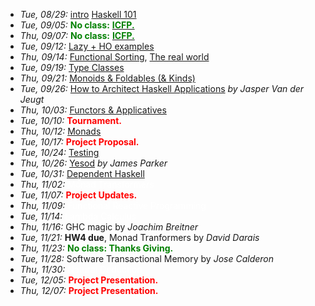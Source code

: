 - *Tue, 08/29:* [intro](lectures/intro.pdf) [Haskell 101](lectures/Haskell101.html)
- *Tue, 09/05:* <span style="color:green">**No class:**</span> [<span style="color:green">**ICFP.**</span>](http://conf.researchr.org/home/icfp-2017) 
- *Thu, 09/07:* <span style="color:green">**No class:**</span> [<span style="color:green">**ICFP.**</span>](http://conf.researchr.org/home/icfp-2017) 
- *Tue, 09/12:* [Lazy + HO examples](lectures/HigherOrder.html)
- *Thu, 09/14:* [Functional Sorting](lectures/FunctionalThinking.html), [The real world](lectures/TheRealWorld.html)
- *Tue, 09/19:* [Type Classes](lectures/TypeClasses.html)
- *Thu, 09/21:* [Monoids & Foldables (& Kinds)](lectures/MonoidsAndFoldables.html)
- *Tue, 09/26:* [How to Architect Haskell Applications](invited/Jasper.html) *by Jasper Van der Jeugt*
- *Thu, 10/03:* [Functors & Applicatives](lectures/FunctorsAndApplicatives.html)
- *Tue, 10/10:* <span style="color:red"> **Tournament.**</span>
- *Thu, 10/12:* [Monads](lectures/Monads.html)
- *Tue, 10/17:* <span style="color:red">**Project Proposal.**</span>
- *Tue, 10/24:* [Testing](lectures/Testing.html)
- *Thu, 10/26:* [Yesod](https://www.yesodweb.com/) *by James Parker*
- *Tue, 10/31:* [Dependent Haskell](lectures/DependentHaskell.html)
- *Thu, 11/02:* <span style="color:white"> Monad Transformers </span>
- *Tue, 11/07:* <span style="color:red">**Project Updates.**</span> 
- *Thu, 11/09:* <span style="color:white"> Functional Reactive Programming </span>
- *Tue, 11/14:* <span style="color:white"> Lambda Calculus </span>
- *Thu, 11/16:* GHC magic by *Joachim Breitner* 
- *Tue, 11/21:* **HW4 due**, Monad Tranformers by *David Darais* 
- *Thu, 11/23:* <span style="color:green">**No class: Thanks Giving.**</span> 
- *Tue, 11/28:* Software Transactional Memory by *Jose Calderon*
- *Thu, 11/30:* <span style="color:white"> Natural Deduction </span>
- *Tue, 12/05:* <span style="color:red">**Project Presentation.**</span> 
- *Thu, 12/07:* <span style="color:red">**Project Presentation.**</span> 



